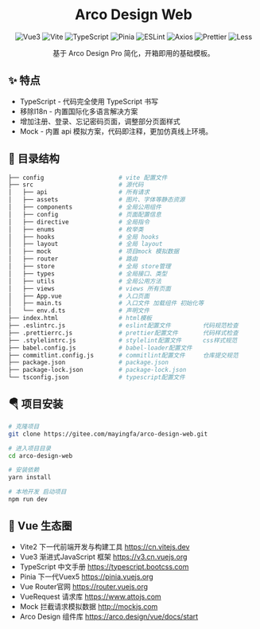 <h1 style="text-align:center">
    Arco Design Web
</h1>

<p style="text-align:center">  
    <img src="https://img.shields.io/badge/-Vue3-02B340?logo=vue.j" alt="Vue3"/>
    <img src="https://img.shields.io/badge/-Vite2.7-646cff?logo=vite&logoColor=white" alt="Vite"/>
    <img src="https://img.shields.io/badge/-TypeScript-blue?logo=typescript&logoColor=white" alt="TypeScript"/>
    <img src="https://img.shields.io/badge/-Pinia-yellow?logo=picpay&logoColor=white" alt="Pinia"/>
    <img src="https://img.shields.io/badge/-ESLint-4b32c3?logo=eslint&logoColor=white" alt="ESLint"/>
    <img src="https://img.shields.io/badge/-Axios-008fc7?logo=axios.js&logoColor=white" alt="Axios"/>
    <img src="https://img.shields.io/badge/-Prettier-ef9421?logo=Prettier&logoColor=white" alt="Prettier">
    <img src="https://img.shields.io/badge/-Less-FF441A?logo=less&logoColor=white" alt="Less">
<p>

<p style="text-align:center">
基于 Arco Design Pro 简化，开箱即用的基础模板。
</p>

## ✨ 特点

- TypeScript - 代码完全使用 TypeScript 书写
- 移除I18n - 内置国际化多语言解决方案
- 增加注册、登录、忘记密码页面，调整部分页面样式
- Mock - 内置 api 模拟方案，代码即注释，更加仿真线上环境。

## 🌈 目录结构

```sh
├── config                     # vite 配置文件
├── src                        # 源代码
│   ├── api                    # 所有请求
│   ├── assets                 # 图片、字体等静态资源
│   ├── components             # 全局公用组件
│   ├── config                 # 页面配置信息
│   ├── directive              # 全局指令
│   ├── enums                  # 枚举类
│   ├── hooks                  # 全局 hooks
│   ├── layout                 # 全局 layout
│   ├── mock                   # 项目mock 模拟数据
│   ├── router                 # 路由
│   ├── store                  # 全局 store管理
│   ├── types                  # 全局接口、类型
│   ├── utils                  # 全局公用方法
│   ├── views                  # views 所有页面
│   ├── App.vue                # 入口页面
│   ├── main.ts                # 入口文件 加载组件 初始化等
│   └── env.d.ts               # 声明文件
├── index.html                 # html模板
├── .eslintrc.js               # eslint配置文件         代码规范检查
├── .prettierrc.js             # prettier配置文件       代码样式检查
├── .stylelintrc.js            # stylelint配置文件      css样式规范
├── babel.config.js            # babel-loader配置文件
├── commitlint.config.js       # commitlint配置文件     仓库提交规范
├── package.json               # package.json
├── package-lock.json          # package-lock.json
└── tsconfig.json              # typescript配置文件
```

## 🪂 项目安装

```sh
# 克隆项目
git clone https://gitee.com/mayingfa/arco-design-web.git

# 进入项目目录
cd arco-design-web

# 安装依赖
yarn install

# 本地开发 启动项目
npm run dev
```

## 🧩 Vue 生态圈

- Vite2 下一代前端开发与构建工具 <https://cn.vitejs.dev>
- Vue3 渐进式JavaScript 框架 <https://v3.cn.vuejs.org>
- TypeScript 中文手册 <https://typescript.bootcss.com>
- Pinia 下一代Vuex5 <https://pinia.vuejs.org>
- Vue Router官网 <https://router.vuejs.org>
- VueRequest 请求库 <https://www.attojs.com>
- Mock 拦截请求模拟数据 <http://mockjs.com>
- Arco Design 组件库 <https://arco.design/vue/docs/start>
